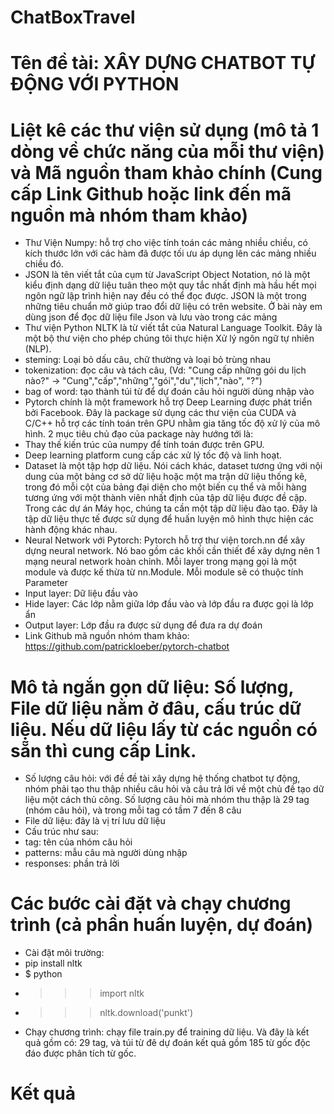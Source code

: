 # ChatBoxTravel
# Tên đề tài: XÂY DỰNG CHATBOT TỰ ĐỘNG VỚI PYTHON
# Liệt kê các thư viện sử dụng (mô tả 1 dòng về chức năng của mỗi thư viện) và Mã nguồn tham khảo chính (Cung cấp Link Github hoặc link đến mã nguồn mà nhóm tham khảo)
- Thư Viện Numpy: hỗ trợ cho việc tính toán các mảng nhiều chiều, có kích thước lớn với các hàm đã được tối ưu áp dụng lên các mảng nhiều chiều đó.
- JSON là tên viết tắt của cụm từ JavaScript Object Notation, nó là một kiểu định dạng dữ liệu tuân theo một quy tắc nhất định mà hầu hết mọi ngôn ngữ lập trình hiện nay đều có thể đọc được. JSON là một trong những tiêu chuẩn mở giúp trao đổi dữ liệu có trên website. Ở bài này em dùng json để đọc dữ liệu file Json và lưu vào trong các mảng
- Thư viện Python NLTK là từ viết tắt của Natural Language Toolkit. Đây là một bộ thư viện cho phép chúng tôi thực hiện Xử lý ngôn ngữ tự nhiên (NLP).
- steming: Loại bỏ dấu câu, chữ thường và loại bỏ trùng nhau
- tokenization: đọc câu và tách câu, (Vd: "Cung cấp những gói du lịch nào?" -> "Cung","cấp","những","gói","du","lịch","nào", "?")
- bag of word: tạo thành túi từ để dự đoán câu hỏi người dùng nhập vào
- Pytorch chính là một framework hỗ trợ Deep Learning được phát triển bởi Facebook. Đây là package sử dụng các thư viện của CUDA và C/C++ hỗ trợ các tính toán trên GPU nhằm gia tăng tốc độ xử lý của mô hình. 2 mục tiêu chủ đạo của package này hướng tới là:
- Thay thế kiến trúc của numpy để tính toán được trên GPU.
- Deep learning platform cung cấp các xử lý tốc độ và linh hoạt.
- Dataset là một tập hợp dữ liệu. Nói cách khác, dataset tương ứng với nội dung của một bảng cơ sở dữ liệu hoặc một ma trận dữ liệu thống kê, trong đó mỗi cột của bảng đại diện cho một biến cụ thể và mỗi hàng tương ứng với một thành viên nhất định của tập dữ liệu được đề cập. Trong các dự án Máy học, chúng ta cần một tập dữ liệu đào tạo. Đây là tập dữ liệu thực tế được sử dụng để huấn luyện mô hình thực hiện các hành động khác nhau.
- Neural Network với Pytorch: Pytorch hỗ trợ thư viện torch.nn để xây dựng neural network. Nó bao gồm các khối cần thiết để xây dựng nên 1 mạng neural network hoàn chỉnh. Mỗi layer trong mạng gọi là một module và được kế thừa từ nn.Module. Mỗi module sẽ có thuộc tính Parameter
- Input layer: Dữ liệu đầu vào
- Hide layer: Các lớp nằm giữa lớp đầu vào và lớp đầu ra được gọi là lớp ẩn
- Output layer: Lớp đầu ra được sử dụng để đưa ra dự đoán
- Link Github mã nguồn nhóm tham khảo: https://github.com/patrickloeber/pytorch-chatbot
# Mô tả ngắn gọn dữ liệu: Số lượng, File dữ liệu nằm ở đâu, cấu trúc dữ liệu. Nếu dữ liệu lấy từ các nguồn có sẵn thì cung cấp Link.
- Số lượng câu hỏi: với đề đề tài xây dựng hệ thống chatbot tự động, nhóm phải tạo thu thập nhiều câu hỏi và câu trả lời về một chủ đề tạo dữ liệu một cách thủ công. Số lượng câu hỏi mà nhóm thu thập là 29 tag (nhóm câu hỏi), và trong mỗi tag có tầm 7 đến 8 câu
- File dữ liệu: đây là vị trí lưu dữ liệu
- Cấu trúc như sau: 
- tag: tên của nhóm câu hỏi
- patterns: mẫu câu mà người dùng nhập
- responses: phần trả lời
# Các bước cài đặt và chạy chương trình (cả phần huấn luyện, dự đoán)
- Cài đặt môi trường: 
- pip install nltk
- $ python
- >>> import nltk
- >>> nltk.download('punkt')
- Chạy chương trình: chạy file train.py để training dữ liệu. Và đây là kết quả gồm có: 29 tag, và túi từ đê dự đoán kết quả gồm 185 từ gốc độc đáo được phân tích từ gốc.
# Kết quả

